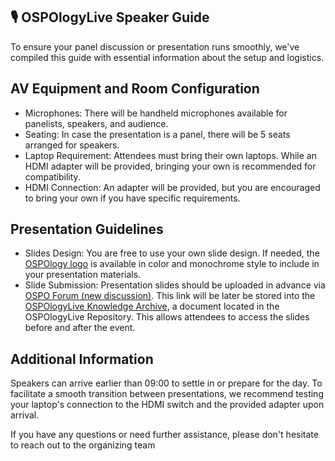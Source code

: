 ## 🎙 OSPOlogyLive Speaker Guide

To ensure your panel discussion or presentation runs smoothly, we've compiled this guide with essential information about the setup and logistics.

## AV Equipment and Room Configuration

* Microphones: There will be handheld microphones available for panelists, speakers, and audience.
* Seating: In case the presentation is a panel, there will be 5 seats arranged for speakers.
* Laptop Requirement: Attendees must bring their own laptops. While an HDMI adapter will be provided, bringing your own is recommended for compatibility.
* HDMI Connection: An adapter will be provided, but you are encouraged to bring your own if you have specific requirements.

## Presentation Guidelines

* Slides Design: You are free to use your own slide design. If needed, the [OSPOlogy logo](https://github.com/todogroup/artwork?tab=readme-ov-file#ospology-logos) is available in color and monochrome style to include in your presentation materials.
* Slide Submission: Presentation slides should be uploaded in advance via [OSPO Forum (new discussion)](https://github.com/todogroup/ospology/discussions). This link will be later be stored into the [OSPOlogyLive Knowledge Archive](https://github.com/todogroup/ospology/tree/main/ospology-live/2024-february-apeldoorn), a
document located in the OSPOlogyLive Repository. This allows attendees to access the slides before and after the event.

## Additional Information

Speakers can arrive earlier than 09:00 to settle in or prepare for the day. To facilitate a smooth transition between presentations, we recommend testing your 
laptop's connection to the HDMI switch and the provided adapter upon arrival.

If you have any questions or need further assistance, please don't hesitate to reach out to the organizing team
